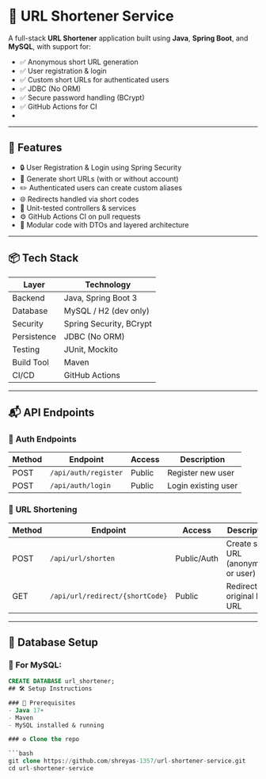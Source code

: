 # 🔗 URL Shortener Service

A full-stack **URL Shortener** application built using **Java**, **Spring Boot**, and **MySQL**, with support for:
- ✅ Anonymous short URL generation
- ✅ User registration & login
- ✅ Custom short URLs for authenticated users
- ✅ JDBC (No ORM)
- ✅ Secure password handling (BCrypt)
- ✅ GitHub Actions for CI
- 

---

## 🚀 Features

- 🔒 User Registration & Login using Spring Security
- 🔗 Generate short URLs (with or without account)
- ✏️ Authenticated users can create custom aliases
- 🌐 Redirects handled via short codes
- 🧪 Unit-tested controllers & services
- ⚙️ GitHub Actions CI on pull requests
- 🧩 Modular code with DTOs and layered architecture

---

## 📦 Tech Stack

| Layer         | Technology         |
|---------------|--------------------|
| Backend       | Java, Spring Boot 3 |
| Database      | MySQL / H2 (dev only) |
| Security      | Spring Security, BCrypt |
| Persistence   | JDBC (No ORM)      |
| Testing       | JUnit, Mockito     |
| Build Tool    | Maven              |
| CI/CD         | GitHub Actions     |

---
## 📬 API Endpoints

### 🧾 **Auth Endpoints**

| Method | Endpoint                | Access   | Description                  |
|--------|-------------------------|----------|------------------------------|
| POST   | `/api/auth/register`    | Public   | Register new user            |
| POST   | `/api/auth/login`       | Public   | Login existing user          |

### 🔗 **URL Shortening**

| Method | Endpoint                        | Access        | Description                            |
|--------|----------------------------------|---------------|----------------------------------------|
| POST   | `/api/url/shorten`              | Public/Auth   | Create short URL (anonymous or user)   |
| GET    | `/api/url/redirect/{shortCode}` | Public        | Redirect to original long URL          |

---

## 💾 Database Setup

### 🐬 For MySQL:
```sql
CREATE DATABASE url_shortener;
## 🛠️ Setup Instructions

### 📑 Prerequisites
- Java 17+
- Maven
- MySQL installed & running

### ⚙️ Clone the repo

```bash
git clone https://github.com/shreyas-1357/url-shortener-service.git
cd url-shortener-service
